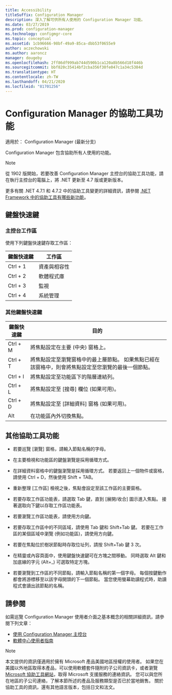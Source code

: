 ```yaml
---
title: Accessibility
titleSuffix: Configuration Manager
description: 深入了解可供所有人使用的 Configuration Manager 功能。
ms.date: 03/27/2019
ms.prod: configuration-manager
ms.technology: configmgr-core
ms.topic: conceptual
ms.assetid: 1cb96666-98bf-49a9-85ca-dbb53f0655e9
author: aczechowski
ms.author: aaroncz
manager: dougeby
ms.openlocfilehash: 2ff86df999ab744d590b1ca120a8b566d18f446b
ms.sourcegitcommit: bbf820c35414bf2cba356f30fe047c1a34c5384d
ms.translationtype: HT
ms.contentlocale: zh-TW
ms.lasthandoff: 04/21/2020
ms.locfileid: "81701256"
---
```

# <a name="accessibility-features-in-configuration-manager"></a>Configuration Manager 的協助工具功能

適用於：  Configuration Manager (最新分支)


Configuration Manager 包含協助所有人使用的功能。

> [!Note]  
> 從 1902 版開始，若要改善 Configuration Manager 主控台的協助工具功能，請在執行主控台的電腦上，將 .NET 更新至 4.7 版或更新版本。 <!-- SCCMDocs-pr issue #3228 -->  
> 
> 更多有關 .NET 4.7.1 和 4.7.2 中的協助工具變更的詳細資訊，請參閱 [.NET Framework 中的協助工具有哪些新功能](https://docs.microsoft.com/dotnet/framework/whats-new/whats-new-in-accessibility)。  



## <a name="keyboard-shortcuts"></a>鍵盤快速鍵

### <a name="console-workspaces"></a>主控台工作區

使用下列鍵盤快速鍵存取工作區：  

|鍵盤快速鍵| 工作區|
|--------|--------|  
|Ctrl + 1| 資產與相容性|
|Ctrl + 2|  軟體程式庫|
|Ctrl + 3|  監視|
|Ctrl + 4|  系統管理|


### <a name="other-keyboard-shortcuts"></a>其他鍵盤快速鍵

|鍵盤快速鍵|  目的|
|--------|--------|  
|Ctrl + M|將焦點設定在主要 (中央) 窗格上。|
|Ctrl + T|將焦點設定至瀏覽窗格中的最上層節點。 如果焦點已經在該窗格中，則會將焦點設定至您瀏覽的最後一個節點。|
|Ctrl + I|將焦點設定至功能區下的階層連結列。|
|Ctrl + L|將焦點設定至 [搜尋]  欄位 (如果可用)。|
|Ctrl + D|將焦點設定至 [詳細資料] 窗格 (如果可用)。|
|Alt     |在功能區內外切換焦點。|



## <a name="other-accessibility-features"></a>其他協助工具功能

- 若要巡覽 [瀏覽] 窗格，請輸入節點名稱的字母。

- 在主要檢視和功能區的鍵盤瀏覽是採用循環方式。

- 在詳細資料窗格中的鍵盤瀏覽是採用循環方式。 若要返回上一個物件或窗格，請使用 Ctrl + D，然後使用 Shift + TAB。

- 重新整理 [工作區] 檢視之後，焦點會設定至該工作區的主要窗格。

- 若要存取工作區功能表，請選取 Tab 鍵，直到 [展開/收合] 圖示進入焦點。 接著選取向下鍵以存取工作區功能表。  

- 若要瀏覽工作區功能表，請使用方向鍵。  

- 若要存取工作區中的不同區域，請使用 Tab 鍵和 Shift+Tab 鍵。 若要在工作區的某個區域中瀏覽 (例如功能區)，請使用方向鍵。  

- 若要在焦點位於樹狀節點時存取位址列，請按 Shift+Tab 鍵 3 次。  

- 在精靈或內容頁面中，使用鍵盤快速鍵可在方塊之間移動。 同時選取 Alt 鍵和加底線的字元 (Alt+_) 可選取特定方塊。     

- 若要瀏覽到工作區的不同節點，請輸入節點名稱的第一個字母。 每個按鍵動作都會將游標移至以該字母開頭的下一個節點。 當您使用螢幕助讀程式時，助讀程式會讀出該節點的名稱。



## <a name="see-also"></a>請參閱

如需巡覽 Configuration Manager 使用者介面之基本概念的相關詳細資訊，請參閱下列文章：
- [使用 Configuration Manager 主控台](../servers/manage/admin-console.md)  
- [軟體中心使用者指南](software-center.md)

> [!NOTE]  
> 本文提供的資訊僅適用於擁有 Microsoft 產品美國地區授權的使用者。 如果您在美國以外地區取得本產品，可以使用軟體套件隨附的子公司資訊卡，或者瀏覽 [Microsoft 協助工具網站](https://go.microsoft.com/fwlink/?LinkId=8431)，取得 Microsoft 支援服務的連絡資訊。 您可以與您所在地區的子公司連絡，了解本節所述的產品及服務類型是否已於當地銷售。 關於協助工具的資訊，還有其他語言版本，包括日文和法文。  

